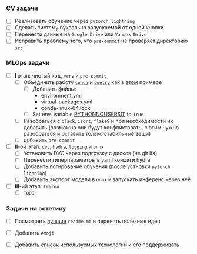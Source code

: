 ### CV задачи
- [ ] Реализовать обучение через `pytorch lightning`
- [ ] Сделать систему буквально запускаемой от одной кнопки
- [ ] Перенести данные на `Google Drive` или `Yandex Drive`
- [ ] Исправить проблему того, что `pre-commit` не проверяет директорию `src`

### MLOps задачи
- [ ] **I** этап: чистый код, `venv` и `pre-commit`
    - [ ] Объединить работу [`conda`][link_conda_env] и [`poetry`][link_poetry] как в [этом][link_conda_poetry_together] примере
      - [ ] Добавить файлы:
        - environment.yml
        - virtual-packages.yml
        - conda-linux-64.lock
      - [ ] Set env. variable [PYTHONNOUSERSIT][link_pythonnousersit] to `True`
    - [ ] Разобраться с `black`, `isort`, `flake8` и при необходимости их добавить (возможно они будут конфликтовать, с этим нужно разобраться и оставить только стабильные вещи)
    - [ ] добавить `pre-commit`
- [ ] **II**-ой этап: `dvc`, `hydra`, `logging` и `onnx`
    - [ ] Установить DVC через подгрузку с дисков (не git lfs)
    - [ ] Перенести гиперпараметры в yaml конфиги hydra
    - [ ] Добавить логирование обучения (после устновки `pytorch lighning`)
    - [ ] Добавить экспорт модели в `onnx` и запускать инференс через неё
- [ ] **III**-ий этап: `Triron`
    - [ ] `TODO`

### Задачи на эстетику
- [ ] Посмотреть [лучшие](https://github.com/matiassingers/awesome-readme) `readme.md` и перенять полезные идеи
- [ ] Добавить `emoji`
- [ ] Добавить список используемых технологий и его поддерживать


[link_conda_env]: https://conda.io/projects/conda/en/latest/user-guide/tasks/manage-environments.html#activating-an-environment
[link_poetry]: https://python-poetry.org/docs/#installing-with-the-official-installer
[link_pythonnousersit]: https://docs.python.org/3/using/cmdline.html#envvar-PYTHONNOUSERSITE
[link_conda_poetry_together]: https://stackoverflow.com/questions/70851048/does-it-make-sense-to-use-conda-poetry